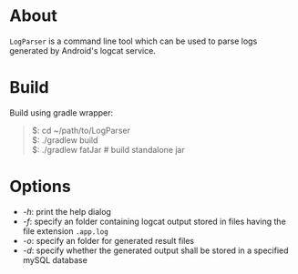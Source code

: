 # About
`LogParser` is a command line tool which can be used to parse logs generated by Android's logcat service.

# Build
Build using gradle wrapper:  
> $: cd ~/path/to/LogParser  
> $: ./gradlew build  
> $: ./gradlew fatJar # build standalone jar  

# Options
 - *-h*: print the help dialog
 - *-f*: specify an folder containing logcat output stored in files having the file extension `.app.log`
 - *-o*: specify an folder for generated result files
 - *-d*: specify whether the generated output shall be stored in a specified mySQL database
